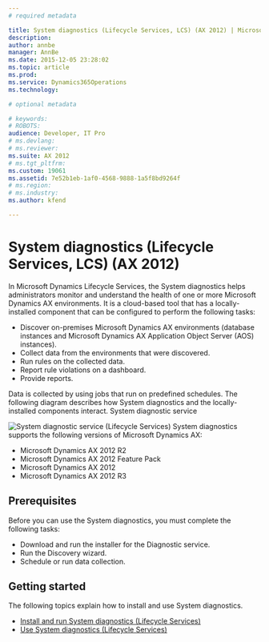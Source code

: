 ```yaml
---
# required metadata

title: System diagnostics (Lifecycle Services, LCS) (AX 2012) | Microsoft Docs
description: 
author: annbe
manager: AnnBe
ms.date: 2015-12-05 23:28:02
ms.topic: article
ms.prod: 
ms.service: Dynamics365Operations
ms.technology: 

# optional metadata

# keywords: 
# ROBOTS: 
audience: Developer, IT Pro
# ms.devlang: 
# ms.reviewer: 
ms.suite: AX 2012
# ms.tgt_pltfrm: 
ms.custom: 19061
ms.assetid: 7e52b1eb-1af0-4568-9888-1a5f8bd9264f
# ms.region: 
# ms.industry: 
ms.author: kfend

---
```


# System diagnostics (Lifecycle Services, LCS) (AX 2012)

In Microsoft Dynamics Lifecycle Services, the System diagnostics helps administrators monitor and understand the health of one or more Microsoft Dynamics AX environments. It is a cloud-based tool that has a locally-installed component that can be configured to perform the following tasks:
-   Discover on-premises Microsoft Dynamics AX environments (database instances and Microsoft Dynamics AX Application Object Server (AOS) instances).
-   Collect data from the environments that were discovered.
-   Run rules on the collected data.
-   Report rule violations on a dashboard.
-   Provide reports.

Data is collected by using jobs that run on predefined schedules. The following diagram describes how System diagnostics and the locally-installed components interact.
System diagnostic service

![System diagnostic service (Lifecycle Services)](media/SystemdiagnosticserviceLifecycleServices.png) System diagnostics supports the following versions of Microsoft Dynamics AX:
-   Microsoft Dynamics AX 2012 R2
-   Microsoft Dynamics AX 2012 Feature Pack
-   Microsoft Dynamics AX 2012
-   Microsoft Dynamics AX 2012 R3

## Prerequisites
Before you can use the System diagnostics, you must complete the following tasks:
-   Download and run the installer for the Diagnostic service.
-   Run the Discovery wizard.
-   Schedule or run data collection.

## Getting started
The following topics explain how to install and use System diagnostics.
-   [Install and run System diagnostics (Lifecycle Services)](http://ax.help.dynamics.com/en/wiki/install-and-run-system-diagnostics-lifecycle-services/)
-   [Use System diagnostics (Lifecycle Services)](http://ax.help.dynamics.com/en/wiki/use-system-diagnostics-lifecycle-services/)



